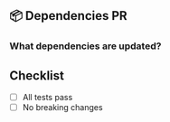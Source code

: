 ## 📦 Dependencies PR

### What dependencies are updated?

<!-- List updated dependencies and why. -->

## Checklist

- [ ] All tests pass
- [ ] No breaking changes
